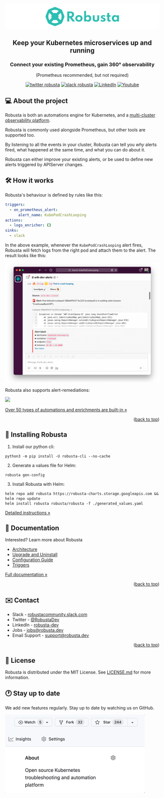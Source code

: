 <div id="top"></div>

<div align="center">
  <p>
    <a href="https://home.robusta.dev/" target="_blank">
        <img src="./logos/Robusta_readme.png" alt="Robusta.dev">
    </a>
</p>
  <h2>Keep your Kubernetes microservices up and running</h2>
    <h3>Connect your existing Prometheus, gain 360° observability</h3>

(Prometheus recommended, but not required)

  [![twitter robusta](https://img.shields.io/twitter/follow/RobustaDev?logo=twitter&color=blue&label=@RobustaDev&style=flat-square)](https://twitter.com/RobustaDev)
  [![slack robusta](https://img.shields.io/badge/Slack-Join-4A154B?style=flat-square&logo=slack&logoColor=white)](https://bit.ly/robusta-slack)
 <a href="https://www.linkedin.com/company/robusta-dev/"><img alt="LinkedIn" title="LinkedIn" src="https://img.shields.io/badge/-LinkedIn-blue?style=flat-square&logo=Linkedin&logoColor=white"/></a>
  <a href="https://www.youtube.com/channel/UCeLrAOI3anJAfO3BrYVB62Q"><img alt="Youtube" title="Youtube" src="https://img.shields.io/youtube/channel/subscribers/UCeLrAOI3anJAfO3BrYVB62Q?color=%23ff0000&label=Robusta%20Dev&logo=youtube&logoColor=%23ff0000&style=flat-square"/></a>

</div>

## 💻 About the project
Robusta is both an automations engine for Kubernetes, and a [multi-cluster observability platform](https://home.robusta.dev/).

Robusta is commonly used alongside Prometheus, but other tools are supported too.

By listening to all the events in your cluster, Robusta can tell you *why* alerts fired, what happened at the same time, and what you can do about it.

Robusta can either improve your existing alerts, or be used to define new alerts triggered by APIServer changes.

## 🛠️ How it works

Robusta's behaviour is defined by rules like this:

```yaml
triggers:
  - on_prometheus_alert:
      alert_name: KubePodCrashLooping
actions:
  - logs_enricher: {}
sinks:
  - slack
```

In the above example, whenever the `KubePodCrashLooping` alert fires, Robusta will fetch logs from the right pod and attach them to the alert. The result looks like this:

![](./docs/images/crash-report.png)

Robusta also supports alert-remediations:

![](./docs/images/alert_on_hpa_reached_limit1.png)

[Over 50 types of automations and enrichments are built-in »](https://docs.robusta.dev/master/catalog/actions/index.html)

<p align="right">(<a href="#top">back to top</a>)</p>

## 📒 Installing Robusta

1. Install our python cli:

```commandline
python3 -m pip install -U robusta-cli --no-cache
```

2. Generate a values file for Helm:
```commandline
robusta gen-config
```

3. Install Robusta with Helm:
```commandline
helm repo add robusta https://robusta-charts.storage.googleapis.com && helm repo update
helm install robusta robusta/robusta -f ./generated_values.yaml
```

[Detailed instructions »](https://docs.robusta.dev/master/installation.html)

<!-- <p align="right">(<a href="#top">back to top</a>)</p> -->

## 📝 Documentation
Interested? Learn more about Robusta

* [Architecture](https://docs.robusta.dev/master/architecture.html)
* [Upgrade and Uninstall](https://docs.robusta.dev/master/upgrade.html)
* [Configuration Guide](https://docs.robusta.dev/master/user-guide/configuration.html)
* [Triggers](https://docs.robusta.dev/master/catalog/triggers/index.html)

[Full documentation »](https://docs.robusta.dev/master/index.html)
<p align="right">(<a href="#top">back to top</a>)</p>


## ✉️ Contact

* Slack - [robustacommunity.slack.com](https://bit.ly/robusta-slack)
* Twitter - [@RobustaDev](https://twitter.com/RobustaDev)
* LinkedIn - [robusta-dev](https://www.linkedin.com/company/robusta-dev/)
* Jobs - [jobs@robusta.dev ](mailto:jobs@robusta.dev)
* Email Support - [support@robusta.dev ](mailto:support@robusta.dev )

<p align="right">(<a href="#top">back to top</a>)</p>

## 📑 License
Robusta is distributed under the MIT License. See [LICENSE.md](https://github.com/robusta-dev/robusta/blob/master/LICENSE) for more information.

## 🕐 Stay up to date
We add new features regularly. Stay up to date by watching us on GitHub.

![](./docs/images/star-repo.gif)

